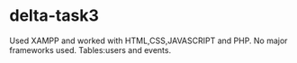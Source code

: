 # delta-task3
Used XAMPP and worked with HTML,CSS,JAVASCRIPT and PHP.
No major frameworks used.
Tables:users and events.
